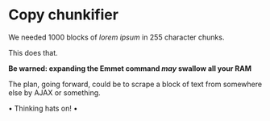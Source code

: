 # Copy chunkifier

We needed 1000 blocks of _lorem ipsum_ in 255 character chunks.

This does that.

__Be warned: expanding the Emmet command _may_ swallow all your RAM__

The plan, going forward, could be to scrape a block of text from somewhere else by AJAX or something.

• Thinking hats on! •
